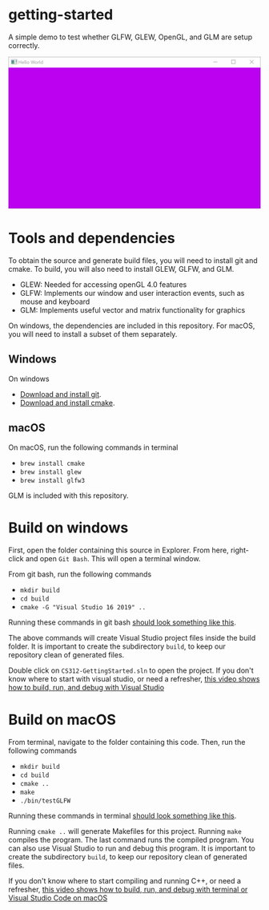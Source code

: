 # getting-started
A simple demo to test whether GLFW, GLEW, OpenGL, and GLM are setup correctly. 

![](window-test.gif)

# Tools and dependencies

To obtain the source and generate build files, you will need to install git and cmake. To build, you will 
also need to install GLEW, GLFW, and GLM.

* GLEW: Needed for accessing openGL 4.0 features
* GLFW: Implements our window and user interaction events, such as mouse and keyboard 
* GLM: Implements useful vector and matrix functionality for graphics

On windows, the dependencies are included in this repository. For macOS, you will need to install a subset of them separately.

## Windows

On windows

* [Download and install git](git-scm.com/download/win).
* [Download and install cmake](https://github.com/Kitware/CMake/releases/download/v3.19.4/cmake-3.19.4-win64-x64.msi).

## macOS

On macOS, run the following commands in terminal

* `brew install cmake`
* `brew install glew`
* `brew install glfw3`

GLM is included with this repository.

# Build on windows

First, open the folder containing this source in Explorer. From here, right-click and open `Git Bash`. This will open a terminal window.

From git bash, run the following commands

* `mkdir build`
* `cd build`
* `cmake -G "Visual Studio 16 2019" ..`

Running these commands in git bash [should look something like this](build-win.txt).

The above commands will create Visual Studio project files inside the build folder. It is important to create the subdirectory `build`, to 
keep our repository clean of generated files. 

Double click on `CS312-GettingStarted.sln` to open the project. 
If you don't know where to start with visual studio, or need a refresher, [this video shows how to build, run, and debug with Visual Studio](https://youtu.be/hZ_ZZy0j7Vk)

# Build on macOS

From terminal, navigate to the folder containing this code. Then, run the following commands

* `mkdir build`
* `cd build`
* `cmake ..`
* `make`
* `./bin/testGLFW`

Running these commands in terminal [should look something like this](build-mac.txt).

Running `cmake ..` will generate Makefiles for this project. Running `make` compiles the program. The last command runs the compiled program. You can also use Visual Studio to run and debug this program. It is important to create the subdirectory `build`, to 
keep our repository clean of generated files.

If you don't know where to start compiling and running C++, or need a refresher, [this video shows how to build, run, and debug with terminal or Visual Studio Code on macOS](https://youtu.be/DEytbPbfZVo)

